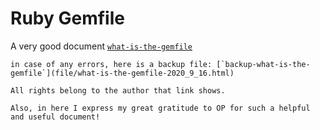 ---
---

# Ruby Gemfile

A very good document [`what-is-the-gemfile`](https://tosbourn.com/what-is-the-gemfile/)


```note
in case of any errors, here is a backup file: [`backup-what-is-the-gemfile`](file/what-is-the-gemfile-2020_9_16.html)

All rights belong to the author that link shows.

Also, in here I express my great gratitude to OP for such a helpful and useful document!
```
